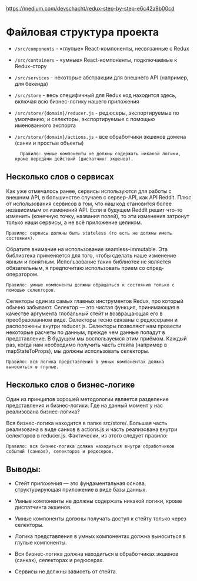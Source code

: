 https://medium.com/devschacht/redux-step-by-step-e6c42a9b00cd

# Файловая структура проекта

* `/src/components` - «глупые» React-компоненты, несвязанные с Redux

* `/src/containers` - «умные» React-компоненты, подключаемые к Redux-стору

* `/src/services` - некоторые абстракции для внешнего API (например, для бекенда)

* `/src/store` - весь специфичный для Redux код находится здесь, включая всю бизнес-логику нашего приложения

* `/src/store/{domain}/reducer.js` - редюсеры, экспортируемые по умолчанию, и селекторы, экспортируемые с помощью именованного экспорта

* `/src/store/{domain}/actions.js` - все обработчики экшенов домена (санки и простые объекты)

        Правило: умные компоненты не должны содержать никакой логики, кроме передачи действий (диспатчинг экшенов).

## Несколько слов о сервисах

Как уже отмечалось ранее, сервисы используются для работы с внешним API, в большинстве случаев с сервер-API, как API Reddit. Плюс от использования сервисов в том, что наш код становится более независимым от изменений API. Если в будущем Reddit решит что-то изменить (конечную точку, названия полей), то эти изменения затронут только наши сервисы, а не всё приложение целиком.

    Правило: cервисы должны быть stateless (то есть не должны иметь состояния).

Обратите внимание на использование seamless-immutable. Эта библиотека применяется для того, чтобы сделать наше изменение явным и понятным. Использование таких библиотек не является обязательным, я предпочитаю использовать прием со спред-оператором.

    Правило: умные компоненты должны обращаться к состоянию только с помощью селекторов.

Селекторы один из самых главных инструментов Redux, про который обычно забывают. Селектор — это чистая функция, принимающая в качестве аргумента глобальный стейт и возвращающая его в преобразованном виде. Селекторы тесно связаны с редюсерами и расположены внутри reducer.js. Селекторы позволяют нам провести некоторые расчеты по данным, прежде чем данные попадут в представление. В будущем мы воспользуемся этим приёмом. Каждый раз, когда нам необходимо получить часть стейта (например в mapStateToProps), мы должны использовать селекторы.

    Правило: вся логика представления в умных компонентах должна выноситься в глупые.

## Несколько слов о бизнес-логике

Один из принципов хорошей методологии является разделение представления и бизнес-логики. Где на данный момент у нас реализована бизнес-логика?

Вся бизнес-логика находится в папке src/store/. Большая часть реализована в виде санков в actions.js и часть реализована внутри селекторов в reducer.js. Фактически, из этого следует правило:

    Правило: вся бизнес-логика должна находиться внутри обработчиков событий (санков), селекторов и редюсеров.

## Выводы:

* Стейт приложения — это фундаментальная основа, структурирующая приложение в виде базы данных.

* Умные компоненты не должны содержать никакой логики, кроме диспатчинга экшенов.

* Умные компоненты должны получать доступ к стейту только через селекторы.

* Логика представления в умных компонентах должна выноситься в глупые компоненты.

* Вся бизнес-логика должна находиться в обработчиках экшенов (санках), селекторах и редюсерах.

* Сервисы не должны зависеть от стейта.
